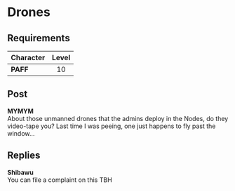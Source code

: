 # Drones
## Requirements
|Character|Level|
|---------|:---:|
|**PAFF** | 10  |

## Post
**MYMYM**<br>
About those unmanned drones that the admins deploy in the Nodes, do they video\-tape you? Last time I was peeing, one just happens to fly past the window...<br>

## Replies
**Shibawu**<br>
You can file a complaint on this TBH

